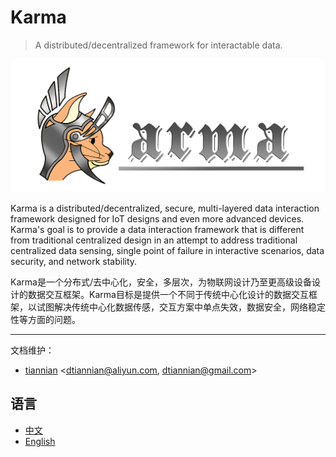 # Karma
> A distributed/decentralized framework for interactable data.

![Logo](img/karma.png)

Karma is a distributed/decentralized, secure, multi-layered data interaction framework designed for IoT designs and even more advanced devices. Karma's goal is to provide a data interaction framework that is different from traditional centralized design in an attempt to address traditional centralized data sensing, single point of failure in interactive scenarios, data security, and network stability.

Karma是一个分布式/去中心化，安全，多层次，为物联网设计乃至更高级设备设计的数据交互框架。Karma目标是提供一个不同于传统中心化设计的数据交互框架，以试图解决传统中心化数据传感，交互方案中单点失效，数据安全，网络稳定性等方面的问题。

---

文档维护：
- [tiannian](https://github.com/tiannian) <dtiannian@aliyun.com, dtiannian@gmail.com>

## 语言
- [中文](zh/README.md) 
- [English](en/Readme.md)


